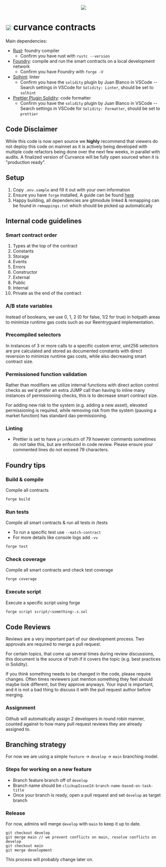<p style="text-align: center;width:100%"> <img src="https://pbs.twimg.com/profile_banners/1445781144125857796/1663645591/1500x500"/></p>
 
<h1> <img style="text-align: center; height: 18px" src="https://user-images.githubusercontent.com/77558763/148961492-99d86d51-41a3-45a8-9af6-bdc1a85c722b.png"/> curvance contracts</h1>

Main dependencies:
- [Rust](https://www.rust-lang.org/): foundry compiler
  - Confirm you have rust with `rustc --version`
- [Foundry](https://book.getfoundry.sh/getting-started/installation): compile and run the smart contracts on a local development network
  - Confirm you have Foundry with `forge -V`
- [Solhint](https://github.com/protofire/solhint): linter
  - Confirm you have the `solidity` plugin by Juan Blanco in VSCode -- Search settings in VSCode for `Solidity: Linter`, should be set to `solhint`
- [Prettier Plugin Solidity](https://github.com/prettier-solidity/prettier-plugin-solidity): code formatter
  - Confirm you have the `solidity` plugin by Juan Blanco in VSCode -- Search settings in VSCode for `Solidity: Formatter`, should be set to `prettier`

## Code Disclaimer

While this code is now open source we **highly** recommend that viewers do not deploy this code on mainnet as it is actively being developed with multiple code refactors being done over the next few weeks, in parallel with audits. A finalized version of Curvance will be fully open sourced when it is "production ready".

## Setup

1. Copy `.env.sample` and fill it out with your own information
2. Ensure you have `forge` installed, A guide can be found [here](https://book.getfoundry.sh/getting-started/installation)
3. Happy building, all dependencies are gitmodule linked & remapping can be found in `remappings.txt` which should be picked up automatically

## Internal code guidelines
### Smart contract order

1. Types at the top of the contract
2. Constants
3. Storage
4. Events
5. Errors
6. Constructor
7. External
8. Public
9. Internal
10. Private as the end of the contract

### A/B state variables

Instead of booleans, we use 0, 1, 2 (0 for false, 1/2 for true) in hotpath areas to minimize runtime gas costs such as our Reentryguard implementation.

### Precompiled selectors

In instances of 3 or more calls to a specific custom error, uint256 selectors are pre calculated and stored as documented constants with direct reversion to minimize runtime gas costs, while also decreasing smart contract size.

### Permissioned function validation

Rather than modifiers we utilize internal functions with direct action control checks as we'd prefer an extra JUMP call than having to inline many instances of permissioning checks, this is to decrease smart contract size.

For adding new risk to the system (e.g. adding a new asset), elevated permissioning is required, while removing risk from the system (pausing a market function) has standard dao permissioning.

### Linting
- Prettier is set to have `printWidth` of 79 however comments sometimes do not take this, but are enforced in code review. Please ensure your commented lines do not exceed 79 characters.

## Foundry tips
### Build & compile

Compile all contracts

```sh
forge build
```

### Run tests

Compile all smart contracts & run all tests in /tests
- To run a specific test use `--match-contract`
- For more details like  console logs add `-vv`
```sh
forge test
```

### Check coverage

Compile all smart contracts and check test coverage

```sh
forge coverage
```

### Execute script

Execute a specific script using forge

```sh
forge script script/<something>.s.sol
```

## Code Reviews

Reviews are a very important part of our development process. Two approvals are required to merge a pull request.

For certain topics, that come up several times during review discussions, this document is the source of truth if it covers the topic (e.g. best practices in Solidity).

If you think something needs to be changed in the code, please require changes. Often times reviewers just mention something they feel should maybe look different, but they approve anyways. Your input is important, and it is not a bad thing to discuss it with the pull request author before merging.

### Assignment

Github will automatically assign 2 developers in round robin manner, counted against to how many pull request reviews
they are already assigned to.

## Branching strategy

For now we are using a simple `feature` -> `develop` -> `main` branching model.

### Steps for working on a new feature

- Branch feature branch off of `develop`
- Branch name should be `clickupIssueId-branch-name-based-on-task-title`
- Once your branch is ready, open a pull request and set `develop` as target branch

### Release

For now, admins will merge `develop` with `main` to keep it up to date.

```
git checkout develop
git merge main // we prevent conflicts on main, resolve conflicts on develop
git checkout main
git merge development
```

This process will probably change later on.
